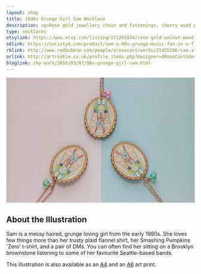 ```yaml
---
layout: shop
title: 1990s Grunge Girl Sam Necklace
description: <p>Rose gold jewellery chain and fastenings, cherry wood pendant printed with a watercolour illustration with protective gloss seal. Hand assembled with a blue decorative bead.</p>
type: necklaces
etsylink: https://www.etsy.com/listing/271265934/rose-gold-walnut-wood-pendant-necklace
s6link: https://society6.com/product/sam-a-90s-grunge-music-fan-in-a-flannel-shirt-band-t-shirt-dm-boots_print#1=45
rblink: http://www.redbubble.com/people/arosecast/works/21455156-sam-a-90s-grunge-music-fan-in-a-flannel-shirt-band-t-shirt-dm-boots
arlink: http://artrookie.co.uk/profile_items.php?designer=ARoseCast&design=8861
bloglink: /my-work/2016/03/07/90s-grunge-girl-sam.html
---
```


<div class="carosel">
    <img src="/assets/shop/sam-grunge-girl-rose-gold-wooden-necklace.jpg" alt="Rose Gold and Wooden Pendant Necklace with a printed illustration of 1990s Grunge Girl Sam, hand-made by A Rose Cast" title="Rose Gold and Wooden Pendant Necklace with a printed illustration of 1990s Grunge Girl Sam, hand-made by @arosecast">
</div>

<h2>About the Illustration</h2>
<p>Sam is a messy haired, grunge loving girl from the early 1990s. She loves few things more than her trusty plaid flannel shirt, her Smashing Pumpkins 'Zero' t-shirt, and a pair of DMs. You can often find her sitting on a Brooklyn brownstone listening to some of her favourite Seattle-based bands.</p>

This illustration is also available as an [A4]() and an [A6]() art print.